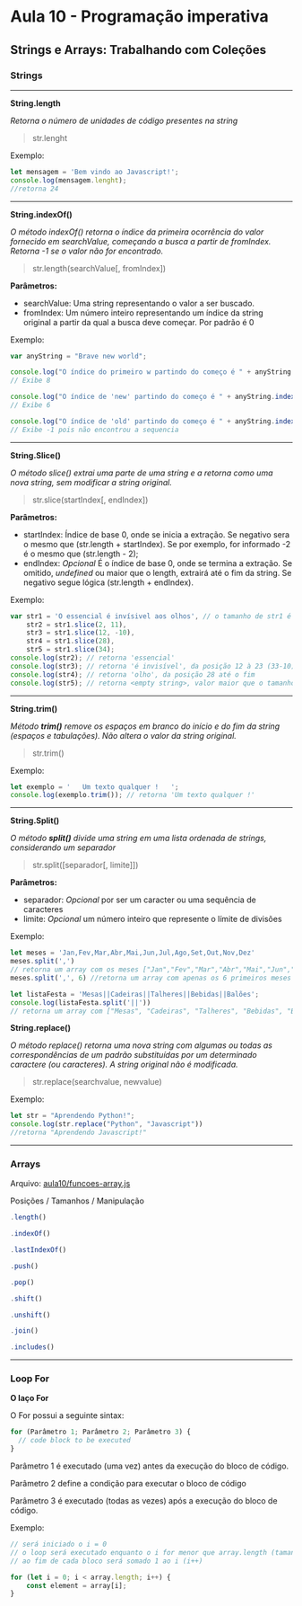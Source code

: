 # Aula 10 - Programação imperativa

## Strings e Arrays: Trabalhando com Coleções

### Strings

---

**String.length**

_Retorna o número de unidades de código presentes na string_

>str.lenght

Exemplo:
```javascript
let mensagem = 'Bem vindo ao Javascript!';
console.log(mensagem.lenght);
//retorna 24
```
---
**String.indexOf()**

_O método indexOf() retorna o índice da primeira ocorrência do valor fornecido em searchValue, começando a busca a partir de fromIndex. Retorna -1 se o valor não for encontrado._

>str.length(searchValue[, fromIndex])

**Parâmetros:**

* searchValue: Uma string representando o valor a ser buscado.
* fromIndex: Um número inteiro representando um índice da string original a partir da qual a busca deve começar. Por padrão é 0

Exemplo:
```javascript
var anyString = "Brave new world";

console.log("O índice do primeiro w partindo do começo é " + anyString.indexOf("w"));
// Exibe 8

console.log("O índice de 'new' partindo do começo é " + anyString.indexOf("new"));
// Exibe 6

console.log("O índice de 'old' partindo do começo é " + anyString.indexOf("old"));
// Exibe -1 pois não encontrou a sequencia
```

---

**String.Slice()**

_O método slice() extrai uma parte de uma string e a retorna como uma nova string, sem modificar a string original._

>str.slice(startIndex[, endIndex])

**Parâmetros:**

* startIndex: Índice de base 0, onde se inicia a extração. Se negativo sera o mesmo que (str.length + startIndex). Se por exemplo, for informado -2 é o mesmo que (str.length - 2);
* endIndex: _Opcional_ É o índice de base 0, onde se termina a extração. Se omitido, _undefined_ ou maior que o length, extrairá até o fim da string. Se negativo segue lógica (str.length + endIndex).

Exemplo:
```javascript
var str1 = 'O essencial é invísivel aos olhos', // o tamanho de str1 é 33
    str2 = str1.slice(2, 11),
    str3 = str1.slice(12, -10),
    str4 = str1.slice(28),
    str5 = str1.slice(34);
console.log(str2); // retorna 'essencial'
console.log(str3); // retorna 'é invisível', da posição 12 à 23 (33-10)
console.log(str4); // retorna 'olho', da posição 28 até o fim
console.log(str5); // retorna <empty string>, valor maior que o tamanho da string
```

---

**String.trim()**

_Método **trim()** remove os espaços em branco do início e do fim da string (espaços e tabulações). Não altera o valor da string original._

> str.trim() 

Exemplo:
```javascript
let exemplo = '   Um texto qualquer !   ';
console.log(exemplo.trim()); // retorna 'Um texto qualquer !'
```

---

**String.Split()** 

_O método **split()** divide uma string em uma lista ordenada de strings, considerando um separador_

>str.split([separador[, limite]])

**Parâmetros:**
* separador: _Opcional_ por ser um caracter ou uma sequência de caracteres
* limite: _Opcional_ um número inteiro que represente o límite de divisões

Exemplo:
```javascript
let meses = 'Jan,Fev,Mar,Abr,Mai,Jun,Jul,Ago,Set,Out,Nov,Dez'
meses.split(',') 
// retorna um array com os meses ["Jan","Fev","Mar","Abr","Mai","Jun","Jul","Ago","Set","Out","Nov","Dez"]
meses.split(',', 6) //retorna um array com apenas os 6 primeiros meses ["Jan", "Fev", "Mar", "Abr", "Mai", "Jun"]

let listaFesta = 'Mesas||Cadeiras||Talheres||Bebidas||Balões';
console.log(listaFesta.split('||'))
// retorna um array com ["Mesas", "Cadeiras", "Talheres", "Bebidas", "Balões"]

```

**String.replace()**

_O método replace() retorna uma nova string com algumas ou todas as correspondências de um padrão substituídas por um determinado caractere (ou caracteres). A string original não é modificada._

> str.replace(searchvalue, newvalue)

Exemplo:
```javascript
let str = "Aprendendo Python!";
console.log(str.replace("Python", "Javascript"))
//retorna "Aprendendo Javascript!"
```

---

### Arrays

Arquivo: [aula10/funcoes-array.js](https://github.com/EverSilverio/DH/blob/master/PImperativa/aula10/funcoes-array.js)

Posições / Tamanhos / Manipulação

```javascript
.length()

.indexOf()

.lastIndexOf()

.push()

.pop()

.shift()

.unshift()

.join()

.includes()

```

---

### Loop For

__O laço For__

O For possui a seguinte sintax:

```javascript
for (Parâmetro 1; Parâmetro 2; Parâmetro 3) {
  // code block to be executed
}
```

Parâmetro 1 é executado (uma vez) antes da execução do bloco de código.

Parâmetro 2 define a condição para executar o bloco de código

Parâmetro 3 é executado (todas as vezes) após a execução do bloco de código.

Exemplo:
```javascript
// será iniciado o i = 0
// o loop será executado enquanto o i for menor que array.length (tamanho do array)
// ao fim de cada bloco será somado 1 ao i (i++)

for (let i = 0; i < array.length; i++) {
    const element = array[i];
}

```
